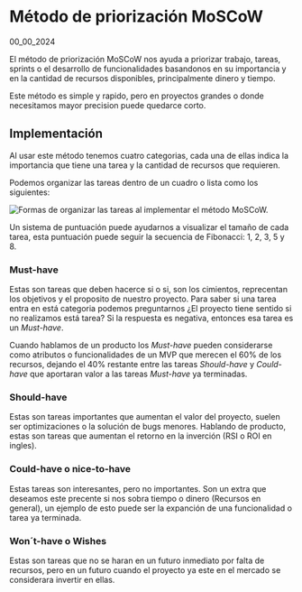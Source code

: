 # Método de priorización MoSCoW
00_00_2024

El método de priorización MoSCoW nos ayuda a priorizar trabajo, tareas, sprints o el desarrollo de funcionalidades basandonos en su importancia y en la cantidad de recursos disponibles, principalmente dinero y tiempo.

Este método es simple y rapido, pero en proyectos grandes o donde necesitamos mayor precision puede quedarce corto.

## Implementación

Al usar este método tenemos cuatro categorias, cada una de ellas indica la importancia que tiene una tarea y la cantidad de recursos que requieren.

Podemos organizar las tareas dentro de un cuadro o lista como los siguientes:

![Formas de organizar las tareas al implementar el método MoSCoW.]()

Un sistema de puntuación puede ayudarnos a visualizar el tamaño de cada tarea, esta puntuación puede seguir la secuencia de Fibonacci: 1, 2, 3, 5 y 8.

### Must-have

Estas son tareas que deben hacerce si o si, son los cimientos, reprecentan los objetivos y el proposito de nuestro proyecto. Para saber si una tarea entra en está categoria podemos preguntarnos ¿El proyecto tiene sentido si no realizamos está tarea? Si la respuesta es negativa, entonces esa tarea es un *Must-have*.

Cuando hablamos de un producto los *Must-have* pueden considerarse como atributos o funcionalidades de un MVP que merecen el 60% de los recursos, dejando el 40% restante entre las tareas *Should-have* y *Could-have* que aportaran valor a las tareas *Must-have* ya terminadas.

### Should-have

Estas son tareas importantes que aumentan el valor del proyecto, suelen ser optimizaciones o la solución de bugs menores. Hablando de producto, estas son tareas que aumentan el retorno en la inverción (RSI o ROI en ingles).

### Could-have o nice-to-have

Estas tareas son interesantes, pero no importantes. Son un extra que deseamos este precente si nos sobra tiempo o dinero (Recursos en general), un ejemplo de esto puede ser la expanción de una funcionalidad o tarea ya terminada.

### Won´t-have o Wishes

Estas son tareas que no se haran en un futuro inmediato por falta de recursos, pero en un futuro cuando el proyecto ya este en el mercado se considerara invertir en ellas.
